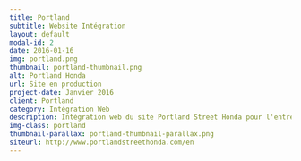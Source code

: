 ```yaml
---
title: Portland
subtitle: Website Intégration
layout: default
modal-id: 2
date: 2016-01-16
img: portland.png
thumbnail: portland-thumbnail.png
alt: Portland Honda
url: Site en production
project-date: Janvier 2016
client: Portland
category: Intégration Web
description: Intégration web du site Portland Street Honda pour l'entreprise Solutions Medias 360
img-class: portland
thumbnail-parallax: portland-thumbnail-parallax.png
siteurl: http://www.portlandstreethonda.com/en
---
```

